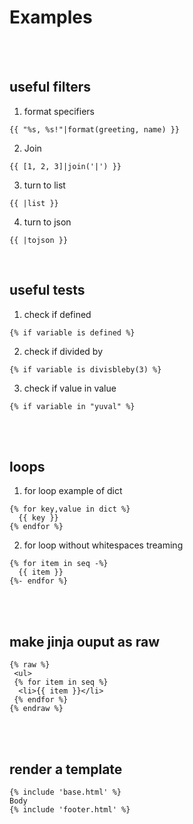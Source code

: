 # Examples
<br>
<br>

## useful filters 
1) format specifiers 
```
{{ "%s, %s!"|format(greeting, name) }}
```
2) Join
```
{{ [1, 2, 3]|join('|') }}
```
3) turn to list 
```
{{ |list }}
```
4) turn to json
```
{{ |tojson }}
```
<br>

## useful tests 
1) check if defined 
```
{% if variable is defined %}
```
2) check if divided by
```
{% if variable is divisbleby(3) %}
```
3) check if value in value 
```
{% if variable in "yuval" %}
```
<br>
<br>

## loops
1) for loop example of dict
```
{% for key,value in dict %}
  {{ key }}
{% endfor %}
```
2) for loop without whitespaces treaming 
```
{% for item in seq -%}
  {{ item }}
{%- endfor %}
```
<br>
<br>

## make jinja ouput as raw 
```
{% raw %}
 <ul>
 {% for item in seq %}
  <li>{{ item }}</li>
 {% endfor %}
{% endraw %}
```
<br>
<br>

## render a template
```
{% include 'base.html' %}
Body
{% include 'footer.html' %}
```
